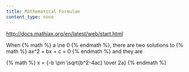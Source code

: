 ```yaml
---
title: Mathematical Formulae
content_type: none
---
```


http://docs.mathjax.org/en/latest/web/start.html

When {% math %} a \ne 0 {% endmath %}, there are two solutions to {% math %} ax^2 + bx + c = 0 {% endmath %} and they are

{% math %} x = {-b \pm \sqrt{b^2-4ac} \over 2a} {% endmath %}
